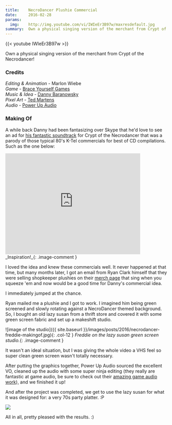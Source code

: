 ```yaml
---
title:    NecroDancer Plushie Commercial
date:     2016-02-28
params:
  img:    http://img.youtube.com/vi/IWIeEr3B97w/maxresdefault.jpg
summary:  Own a physical singing version of the merchant from Crypt of the Necrodancer!
---
```


{{< youtube IWIeEr3B97w >}}

Own a physical singing version of the merchant from Crypt of the Necrodancer!

### Credits  
_Editing & Animation_ - Marlon Wiebe  
_Game_ - [Brace Yourself Games][b460ed20]  
_Music & Idea_ - [Danny Baranowsky][c90e69f8]  
_Pixel Art_ - [Ted Martens][6fdb26d6]  
_Audio_ - [Power Up Audio][0b32b55b]  

  [0b32b55b]: powerupaudio.com "Power Up Audio"
  [6fdb26d6]: https://twitter.com/ted_martens "Ted Martens on Twitter"
  [c90e69f8]: https://dbsoundworks.bandcamp.com "Danny Baranowsky on Bandcamp"
  [b460ed20]: http://braceyourselfgames.com "Brace Yourself Games"


### Making Of

A while back Danny had been fantasizing over Skype that he'd love to see an ad for [his fantastic soundtrack][615eba31] for Crypt of the Necrodancer that was a parody of those typical 80's K-Tel commercials for best of CD compilations.  Such as the one below:

  [615eba31]: https://dbsoundworks.bandcamp.com/album/crypt-of-the-necrodancer-ost "NecroDancer OST"

<div class="video-splash">
<iframe width="420" height="315" src="https://www.youtube.com/embed/gVx5f9RoBYs" frameborder="0" allowfullscreen></iframe>
</div>  
_Inspiration!_{: .image-comment }

I loved the idea and knew these commercials well.  It never happened at that time, but many months later, I got an email from Ryan Clark himself that they were selling shopkeeper plushies on their [merch page][261f04ca] that sing when you squeeze 'em and now would be a good time for Danny's commercial idea.

  [261f04ca]: http://necrodancer.com/merch/ "NecroDancer Merch"

I immediately jumped at the chance.

Ryan mailed me a plushie and I got to work.  I imagined him being green screened and slowly rotating against a NecroDancer themed background.  So, I bought an old lazy susan from a thrift store and covered it with some green screen fabric and set up a makeshift studio.

![image of the studio]({{ site.baseurl }}/images/posts/2016/necrodancer-freddie-makingof.jpg){: .col-12 }
_Freddie on the lazy susan green screen studio._{: .image-comment }

It wasn't an ideal situation, but I was giving the whole video a VHS feel so super clean green screen wasn't totally necessary.  

After putting the graphics together, Power Up Audio sourced the excellent VO, cleaned up the audio with some super ninja editing (they really are fantastic at game audio, be sure to check out their [amazing game audio work][4e1ae63f]), and we finished it up!

  [4e1ae63f]: http://powerupaudio.com "Power Up Audio Website"

And after the project was completed, we get to use the lazy susan for what it was designed for: a very 70s party platter. :P

<div class="center">
<img src="{{ site.baseurl }}/images/posts/2016/necrodancer-lazy-susan.jpg"></img>
</div>

All in all, pretty pleased with the results. :)
